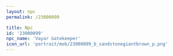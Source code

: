 ```yaml
---
layout: npc
permalink: /23000099

title: Npc
id: '23000099'
npc_name: 'Vayar Gatekeeper'
icon_url: 'portrait/mob/23000099_b_sandstonegiantbrown_p.png'
---
```

